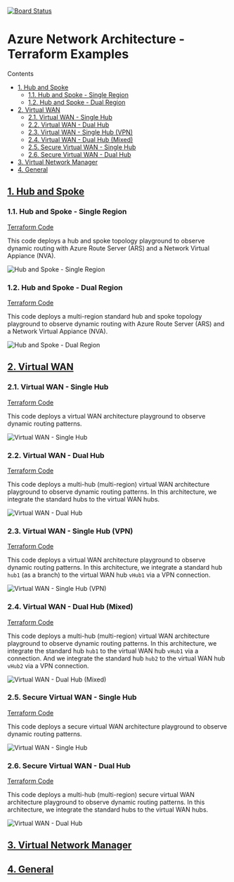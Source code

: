 [![Board Status](https://dev.azure.com/okeowokunle0713/3b8928d3-2fee-417e-85aa-ce5b2278215f/974a68d4-c948-4d24-8d81-2f24eafb5f08/_apis/work/boardbadge/11177ec9-72bf-4b76-8c6a-24990dec13cc)](https://dev.azure.com/okeowokunle0713/3b8928d3-2fee-417e-85aa-ce5b2278215f/_boards/board/t/974a68d4-c948-4d24-8d81-2f24eafb5f08/Microsoft.RequirementCategory)

# Azure Network Architecture - Terraform Examples <!-- omit from toc -->

Contents
<!-- TOC -->
- [1. Hub and Spoke](#1-hub-and-spoke)
  - [1.1. Hub and Spoke - Single Region](#11-hub-and-spoke---single-region)
  - [1.2. Hub and Spoke - Dual Region](#12-hub-and-spoke---dual-region)
- [2. Virtual WAN](#2-virtual-wan)
  - [2.1. Virtual WAN - Single Hub](#21-virtual-wan---single-hub)
  - [2.2. Virtual WAN - Dual Hub](#22-virtual-wan---dual-hub)
  - [2.3. Virtual WAN - Single Hub (VPN)](#23-virtual-wan---single-hub-vpn)
  - [2.4. Virtual WAN - Dual Hub (Mixed)](#24-virtual-wan---dual-hub-mixed)
  - [2.5. Secure Virtual WAN - Single Hub](#25-secure-virtual-wan---single-hub)
  - [2.6. Secure Virtual WAN - Dual Hub](#26-secure-virtual-wan---dual-hub)
- [3. Virtual Network Manager](#3-virtual-network-manager)
- [4. General](#4-general)
<!-- /TOC -->

## [1. Hub and Spoke](./1-hub-and-spoke/)

### 1.1. Hub and Spoke - Single Region
[Terraform Code](./1-hub-and-spoke/1-hub-spoke-single-region)

This code deploys a hub and spoke topology playground to observe dynamic routing with Azure Route Server (ARS) and a Network Virtual Appiance (NVA).

![Hub and Spoke - Single Region](./images/scenarios//1-1-hub-spoke-single-region.png)

### 1.2. Hub and Spoke - Dual Region
[Terraform Code](./1-hub-and-spoke/2-hub-spoke-dual-region/)

This code deploys a multi-region standard hub and spoke topology playground to observe dynamic routing with Azure Route Server (ARS) and a Network Virtual Appiance (NVA).

![Hub and Spoke - Dual Region](./images/scenarios//1-2-hub-spoke-dual-region.png)

## [2. Virtual WAN](./2-virtual-wan/)

### 2.1. Virtual WAN - Single Hub
[Terraform Code](./2-virtual-wan/1-virtual-wan-single-hub/)

This code deploys a virtual WAN architecture playground to observe dynamic routing patterns. 

![Virtual WAN - Single Hub](./images/scenarios//2-1-vwan-single-hub.png)


### 2.2. Virtual WAN - Dual Hub
[Terraform Code](./2-virtual-wan/2-virtual-wan-dual-hub/)

This code deploys a multi-hub (multi-region) virtual WAN architecture playground to observe dynamic routing patterns. In this architecture, we integrate the standard hubs to the virtual WAN hubs.

![Virtual WAN - Dual Hub](./images/scenarios//2-2-vwan-dual-hub.png)


### 2.3. Virtual WAN - Single Hub (VPN)
[Terraform Code](./2-virtual-wan/3-virtual-wan-single-hub-vpn/)

This code deploys a virtual WAN architecture playground to observe dynamic routing patterns. In this architecture, we integrate a standard hub `hub1` (as a branch) to the virtual WAN hub `vHub1` via a VPN connection.

![Virtual WAN - Single Hub (VPN)](./images/scenarios//2-3-vwan-single-hub-vpn.png)


### 2.4. Virtual WAN - Dual Hub (Mixed)
[Terraform Code](./2-virtual-wan/4-virtual-wan-dual-hub-mixed/)

This code deploys a multi-hub (multi-region) virtual WAN architecture playground to observe dynamic routing patterns. In this architecture, we integrate the standard hub `hub1` to the virtual WAN hub `vHub1` via a connection. And we integrate the standard hub `hub2` to the virtual WAN hub `vHub2` via a VPN connection.

![Virtual WAN - Dual Hub (Mixed)](./images/scenarios//2-4-vwan-dual-hub-mixed.png)

### 2.5. Secure Virtual WAN - Single Hub
[Terraform Code](./2-virtual-wan/5-secure-virtual-wan-single-hub/)

This code deploys a secure virtual WAN architecture playground to observe dynamic routing patterns. 

![Virtual WAN - Single Hub](./images/scenarios//2-5-secure-vwan-single-hub.png)


### 2.6. Secure Virtual WAN - Dual Hub
[Terraform Code](./2-virtual-wan/6-secure-virtual-wan-dual-hub/)

This code deploys a multi-hub (multi-region) secure virtual WAN architecture playground to observe dynamic routing patterns. In this architecture, we integrate the standard hubs to the virtual WAN hubs.

![Virtual WAN - Dual Hub](./images/scenarios//2-6-secure-vwan-dual-hub.png)

## [3. Virtual Network Manager](./3-virtual-network-manager/)

## [4. General](./4-general/)
